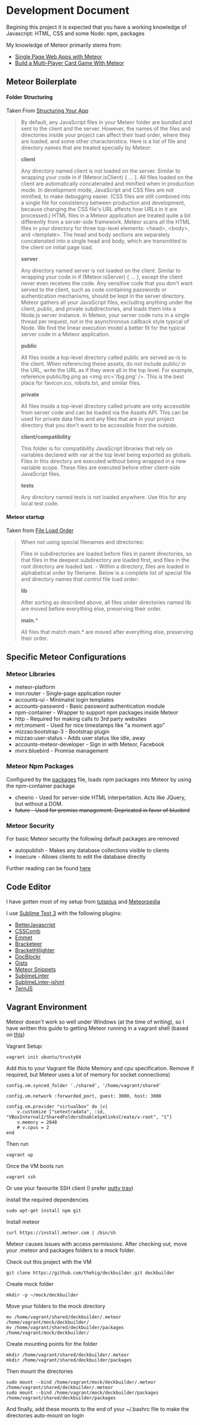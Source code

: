 # Development Document

Begining this project it is expected that you have a working knowledge of Javascript: HTML, CSS and some Node: npm, packages

My knowledge of Meteor primarily stems from:
* [Single Page Web Apps with Meteor](https://code.tutsplus.com/courses/single-page-web-apps-with-meteor)
* [Build a Multi-Player Card Game With Meteor](https://code.tutsplus.com/courses/build-a-multi-player-card-game-with-meteor)

## Meteor Boilerplate

#### Folder Structuring

Taken From [Structuring Your App](http://docs.meteor.com/#/full/structuringyourapp)

> By default, any JavaScript files in your Meteor folder are bundled and sent to the client and the server. However, the names of the files and directories inside your project can affect their load order, where they are loaded, and some other characteristics. Here is a list of file and directory names that are treated specially by Meteor:
>
> **client**
>
> Any directory named client is not loaded on the server. Similar to wrapping your code in if (Meteor.isClient) { ... }. All files loaded on the client are automatically concatenated and minified when in production mode. In development mode, JavaScript and CSS files are not minified, to make debugging easier. (CSS files are still combined into a single file for consistency between production and development, because changing the CSS file's URL affects how URLs in it are processed.)
> HTML files in a Meteor application are treated quite a bit differently from a server-side framework. Meteor scans all the HTML files in your directory for three top-level elements: &lt;head&gt;, &lt;body&gt;, and &lt;template&gt;. The head and body sections are separately concatenated into a single head and body, which are transmitted to the client on initial page load.
>
> **server**
>
> Any directory named server is not loaded on the client. Similar to wrapping your code in if (Meteor.isServer) { ... }, except the client never even receives the code. Any sensitive code that you don't want served to the client, such as code containing passwords or authentication mechanisms, should be kept in the server directory.
> Meteor gathers all your JavaScript files, excluding anything under the client, public, and private subdirectories, and loads them into a Node.js server instance. In Meteor, your server code runs in a single thread per request, not in the asynchronous callback style typical of Node. We find the linear execution model a better fit for the typical server code in a Meteor application.
>
> **public**
>
> All files inside a top-level directory called public are served as-is to the client. When referencing these assets, do not include public/ in the URL, write the URL as if they were all in the top level. For example, reference public/bg.png as &lt;img src='/bg.png' /&gt;. This is the best place for favicon.ico, robots.txt, and similar files.
>
> **private**
>
> All files inside a top-level directory called private are only accessible from server code and can be loaded via the Assets API. This can be used for private data files and any files that are in your project directory that you don't want to be accessible from the outside.
>
> **client/compatibility**
>
> This folder is for compatibility JavaScript libraries that rely on variables declared with var at the top level being exported as globals. Files in this directory are executed without being wrapped in a new variable scope. These files are executed before other client-side JavaScript files.
>
> **tests**
>
> Any directory named tests is not loaded anywhere. Use this for any local test code.
			

#### Meteor startup

Taken from [File Load Order](http://docs.meteor.com/#/full/fileloadorder)

> When not using special filenames and directories:
> 
> Files in subdirectories are loaded before files in parent directories, so that files in the deepest subdirectory are loaded first, and files in the root directory are loaded last. - Within a directory, files are loaded in alphabetical order by filename.
> Below is a complete list of special file and directory names that control file load order:
> 
> **lib**
> 
> After sorting as described above, all files under directories named lib are moved before everything else, preserving their order.
> 
> **main.***
> 
> All files that match main.* are moved after everything else, preserving their order.

## Specific Meteor Configurations

### Meteor Libraries

* meteor-platform
* iron:router					- Single-page application router
* accounts-ui					- Minimalist login templates
* accounts-password				- Basic password authentication module
* npm-container					- Wrapper to support npm packages inside Meteor
* http							- Required for making calls to 3rd party websites
* mrt:moment					- Used for nice timestamps like "a moment ago"
* mizzao:bootstrap-3			- Bootstrap plugin
* mizzao:user-status			- Adds user status like idle, away
* accounts-meteor-developer		- Sign in with Meteor, Facebook
* mvrx:bluebird					- Promise management

### Meteor Npm Packages

Configured by the [packages](packages.json) file, loads npm packages into Meteor by using the npm-container package

* cheerio 	- Used for server-side HTML interpertation. Acts like JQuery, but without a DOM.
* ~~future 	- Used for promise management. Depricated in favor of bluebird~~

### Meteor Security

For basic Meteor security the following default packages are removed

* autopublish					- Makes any database collections visible to clients
* insecure						- Allows clients to edit the database directly

Further reading can be found [here](https://www.discovermeteor.com/blog/meteor-and-security/)

## Code Editor

I have gotten most of my setup from [tutsplus](https://code.tutsplus.com/courses/perfect-workflow-in-sublime-text-2) and [Meteorpedia](http://www.meteorpedia.com/read/Sublime_Text)

I use [Sublime Text 3]() with the following plugins:

* [BetterJavascript](https://github.com/int3h/sublime-better-javascript)
* [CSSComb](https://github.com/csscomb/sublime-csscomb)
* [Emmet](http://emmet.io/)
* [Bracketeer](https://github.com/colinta/SublimeBracketeer)
* [BracketHilighter](https://github.com/facelessuser/BracketHighlighter)
* [DocBlockr](https://github.com/spadgos/sublime-jsdocs)
* [Gists](https://github.com/condemil/Gist)
* [Meteor Snippets](https://github.com/mrtnbroder/meteor-snippets)
* [SublimeLinter](http://www.sublimelinter.com/en/latest/)
* [SublimeLinter-jshint](https://packagecontrol.io/packages/SublimeLinter-jshint)
* [TernJS](http://emmet.io/blog/sublime-tern/)

## Vagrant Environment

Meteor doesn't work so well under Windows (at the time of writing), so I have written this guide to getting Meteor running in a vagrant shell (based on [this](https://gist.github.com/gabrielhpugliese/5855677))

Vagrant Setup:

    vagrant init ubuntu/trusty64

Add this to your Vagrant file (Note Memory and cpu specification. Remove if required, but Meteor uses a lot of memory for socket connections)

    config.vm.synced_folder './shared', '/home/vagrant/shared'

    config.vm.network :forwarded_port, guest: 3000, host: 3000

    config.vm.provider "virtualbox" do |v|
        v.customize ["setextradata", :id, "VBoxInternal2/SharedFoldersEnableSymlinksCreate/v-root", "1"]
        v.memory = 2048
        # v.cpus = 2
    end

Then run

    vagrant up

Once the VM boots run

    vagrant ssh

Or use your favourite SSH client (I prefer [putty tray](https://puttytray.goeswhere.com/))

Install the required dependencies

    sudo apt-get install npm git

Install meteor

    curl https://install.meteor.com | /bin/sh

Meteor causes issues with access permissions. After checking out, move your .meteor and packages folders to a mock folder.

Check out this project with the VM

    git clone https://github.com/thehig/deckbuilder.git deckbuilder

Create mock folder

    mkdir -p ~/mock/deckbuilder

Move your folders to the mock directory

    mv /home/vagrant/shared/deckbuilder/.meteor /home/vagrant/mock/deckbuilder/
    mv /home/vagrant/shared/deckbuilder/packages /home/vagrant/mock/deckbuilder/

Create mounting points for the folder

    mkdir /home/vagrant/shared/deckbuilder/.meteor
    mkdir /home/vagrant/shared/deckbuilder/packages

Then mount the directories

    sudo mount --bind /home/vagrant/mock/deckbuilder/.meteor /home/vagrant/shared/deckbuilder/.meteor
    sudo mount --bind /home/vagrant/mock/deckbuilder/packages /home/vagrant/shared/deckbuilder/packages

And finally, add these mounts to the end of your ~/.bashrc file to make the directories auto-mount on login